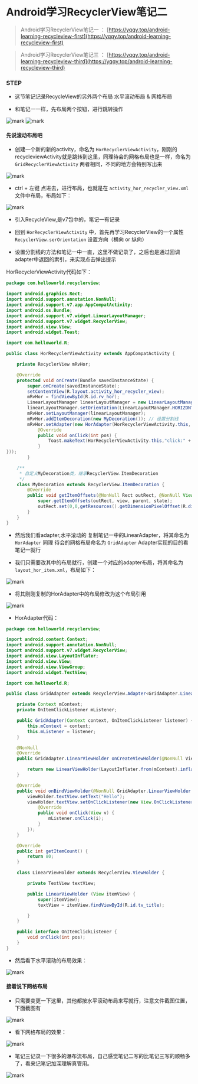# Android学习RecyclerView笔记二

<!--more-->

> Android学习RecyclerView笔记一 ： [https://yqqy.top/android-learning-recycleview-first](https://yqqy.top/android-learning-recycleview-first)

> Android学习RecyclerView笔记三 ： [https://yqqy.top/android-learning-recycleview-third](https://yqqy.top/android-learning-recycleview-third)

### STEP

- 这节笔记记录RecycleView的另外两个布局 水平滚动布局 & 网格布局

- 和笔记一一样，先布局两个按钮，进行跳转操作

![mark](https://pic.yqqy.top/blog/20200111/jetgHAj72S1U.png?imageMogr2/format/webp/interlace/1 "演示图1")
![mark](https://pic.yqqy.top/blog/20200111/yFwbIlsCl6Qy.png?imageMogr2/format/webp/interlace/1 "演示图2")

#### 先说滚动布局吧

- 创建一个新的新的activity，命名为 `HorRecyclerViewActivity`，刚刚的recycleviewActivity就是跳转到这里，同理待会的网格布局也是一样，命名为 `GridRecyclerViewActivity` 两者相同，不同的地方会特别写出来

![mark](https://pic.yqqy.top/blog/20200111/2mXraNXjbthH.png?imageMogr2/format/webp/interlace/1 "GridRecyclerViewActivity")

- ctrl + 左键 点进去，进行布局，也就是在 `activity_hor_recycler_view.xml` 文件中布局，布局如下：

![mark](https://pic.yqqy.top/blog/20200111/FxIqVleNxx3D.png?imageMogr2/format/webp/interlace/1 "activity_hor_recycler_view.xml")

- 引入RecycleView,是v7包中的，笔记一有记录

- 回到 `HorRecyclerViewActivity` 中，首先再学习RecyclerView的一个属性 `RecyclerView.serOrientation` 设置方向（横向 or 纵向）

- 设置分割线的方法和笔记一中一直，这里不做记录了，之后也是通过回调adapter中返回的索引，来实现点击弹出提示

HorRecyclerViewActivity代码如下：

```java
package com.helloworld.recyclerview;

import android.graphics.Rect;
import android.support.annotation.NonNull;
import android.support.v7.app.AppCompatActivity;
import android.os.Bundle;
import android.support.v7.widget.LinearLayoutManager;
import android.support.v7.widget.RecyclerView;
import android.view.View;
import android.widget.Toast;

import com.helloworld.R;

public class HorRecyclerViewActivity extends AppCompatActivity {

    private RecyclerView mRvHor;

    @Override
    protected void onCreate(Bundle savedInstanceState) {
        super.onCreate(savedInstanceState);
        setContentView(R.layout.activity_hor_recycler_view);
        mRvHor = findViewById(R.id.rv_hor);
        LinearLayoutManager linearLayoutManager = new LinearLayoutManager(HorRecyclerViewActivity.this);
        linearLayoutManager.setOrientation(LinearLayoutManager.HORIZONTAL); // 设置水平方向
        mRvHor.setLayoutManager(linearLayoutManager);
        mRvHor.addItemDecoration(new MyDecoration()); // 设置分割线
        mRvHor.setAdapter(new HorAdapter(HorRecyclerViewActivity.this, new HorAdapter.OnItemClickListener() {
            @Override
            public void onClick(int pos) {
                Toast.makeText(HorRecyclerViewActivity.this,"click:" + pos,Toast.LENGTH_SHORT).show();
            }
}));
        }

    /**
     * 自定义MyDecoration类，继承RecyclerView.ItemDecoration
     */
    class MyDecoration extends RecyclerView.ItemDecoration {
        @Override
        public void getItemOffsets(@NonNull Rect outRect, @NonNull View view, @NonNull RecyclerView parent, @NonNull RecyclerView.State state) {
            super.getItemOffsets(outRect, view, parent, state);
            outRect.set(0,0,getResources().getDimensionPixelOffset(R.dimen.dividerHeight),0); // 设置分割线在下面，线宽为1dp
        }
    }
}

```

- 然后我们看adapter,水平滚动的 复制笔记一中的LinearAdapter，将其命名为 `HorAdapter` 同理 待会的网格布局命名为 `GridAdapter` Adapter实现的目的看笔记一就行

- 我们只需要改其中的布局就行，创建一个对应的adapter布局，将其命名为 `layout_hor_item.xml`，布局如下：

![mark](https://pic.yqqy.top/blog/20200111/4sEHIQ2eJuV7.png?imageMogr2/format/webp/interlace/1 "layout_hor_item.xml")

- 将其刚刚复制的HorAdapter中的布局修改为这个布局引用

![mark](https://pic.yqqy.top/blog/20200111/6JT2hc3syeg8.png?imageMogr2/format/webp/interlace/1 "HorAdapter")

- HorAdapter代码：

```java
package com.helloworld.recyclerview;

import android.content.Context;
import android.support.annotation.NonNull;
import android.support.v7.widget.RecyclerView;
import android.view.LayoutInflater;
import android.view.View;
import android.view.ViewGroup;
import android.widget.TextView;

import com.helloworld.R;

public class GridAdapter extends RecyclerView.Adapter<GridAdapter.LinearViewHolder> {

    private Context mContext;
    private OnItemClickListener mListener;

    public GridAdapter(Context context, OnItemClickListener listener) {
        this.mContext = context;
        this.mListener = listener;
    }

    @NonNull
    @Override
    public GridAdapter.LinearViewHolder onCreateViewHolder(@NonNull ViewGroup viewGroup, int i) {

        return new LinearViewHolder(LayoutInflater.from(mContext).inflate(R.layout.layout_gridrv_item,viewGroup,false));
    }

    @Override
    public void onBindViewHolder(@NonNull GridAdapter.LinearViewHolder viewHolder, final int i) {
        viewHolder.textView.setText("Hello");
        viewHolder.textView.setOnClickListener(new View.OnClickListener() {
            @Override
            public void onClick(View v) {
                mListener.onClick(i);
            }
        });
    }

    @Override
    public int getItemCount() {
        return 80;
    }

    class LinearViewHolder extends RecyclerView.ViewHolder {

        private TextView textView;

        public LinearViewHolder (View itemView) {
            super(itemView);
            textView = itemView.findViewById(R.id.tv_title);

        }
    }

    public interface OnItemClickListener {
        void onClick(int pos);
    }
}

```

- 然后看下水平滚动的布局效果：

![mark](https://pic.yqqy.top/blog/20200111/1Ldh7myKuIhq.png?imageMogr2/format/webp/interlace/1 "水平滚动布局效果")

#### 接着说下网格布局

- 只需要变更一下这里，其他都按水平滚动布局来写就行，注意文件截图位置，下面截图有

![mark](https://pic.yqqy.top/blog/20200111/3r6qKNMH4WSL.png?imageMogr2/format/webp/interlace/1 "变更文件")

- 看下网格布局的效果：

![mark](https://pic.yqqy.top/blog/20200111/8lUlFKK1FiyY.png?imageMogr2/format/webp/interlace/1 "网格布局效果")

- 笔记三记录一下很多的瀑布流布局，自己感觉笔记二写的比笔记三写的顺畅多了，看来记笔记加深理解真管用。

![mark](https://pic.yqqy.top/blog/20200111/2jxpneu8IOzJ.png?imageMogr2/format/webp/interlace/1)
